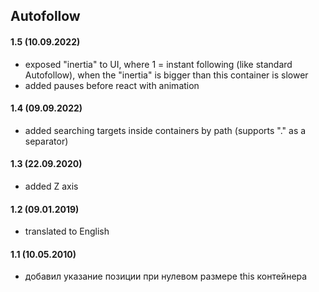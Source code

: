 ## Autofollow

#### 1.5 (10.09.2022)
* exposed "inertia" to UI, where 1 = instant following (like standard Autofollow), when the "inertia" is bigger than this container is slower 
* added pauses before react with animation 

#### 1.4 (09.09.2022)
* added searching targets inside containers by path (supports "." as a separator)

#### 1.3 (22.09.2020)
* added Z axis

#### 1.2 (09.01.2019)
* translated to English

#### 1.1 (10.05.2010)
* добавил указание позиции при нулевом размере this контейнера
